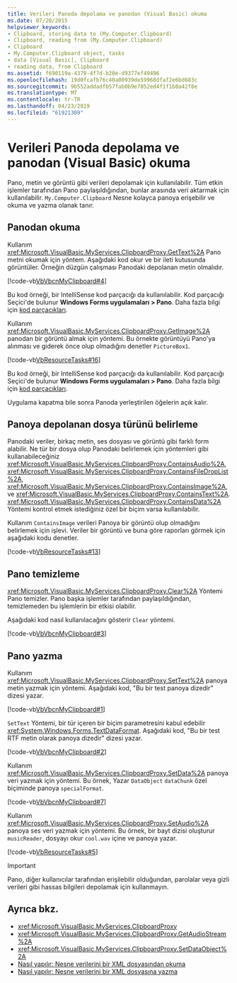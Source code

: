 ```yaml
---
title: Verileri Panoda depolama ve panodan (Visual Basic) okuma
ms.date: 07/20/2015
helpviewer_keywords:
- Clipboard, storing data to (My.Computer.Clipboard)
- Clipboard, reading from (My.Computer.Clipboard)
- Clipboard
- My.Computer.Clipboard object, tasks
- data [Visual Basic], Clipboard
- reading data, from Clipboard
ms.assetid: f690119a-4378-4f7d-b20e-d9377ef49496
ms.openlocfilehash: 19d0fcafb76c40a00939de59968dfaf2e6bd683c
ms.sourcegitcommit: 9b552addadfb57fab0b9e7852ed4f1f1b8a42f8e
ms.translationtype: MT
ms.contentlocale: tr-TR
ms.lasthandoff: 04/23/2019
ms.locfileid: "61921309"
---
```

# <a name="storing-data-to-and-reading-from-the-clipboard-visual-basic"></a>Verileri Panoda depolama ve panodan (Visual Basic) okuma
Pano, metin ve görüntü gibi verileri depolamak için kullanılabilir. Tüm etkin işlemler tarafından Pano paylaşıldığından, bunlar arasında veri aktarmak için kullanılabilir. `My.Computer.Clipboard` Nesne kolayca panoya erişebilir ve okuma ve yazma olanak tanır.  
  
## <a name="reading-from-the-clipboard"></a>Panodan okuma  
 Kullanım <xref:Microsoft.VisualBasic.MyServices.ClipboardProxy.GetText%2A> Pano metni okumak için yöntem. Aşağıdaki kod okur ve bir ileti kutusunda görüntüler. Örneğin düzgün çalışması Panodaki depolanan metin olmalıdır.  
  
 [!code-vb[VbVbcnMyClipboard#4](~/samples/snippets/visualbasic/VS_Snippets_VBCSharp/VbVbcnMyClipboard/VB/Class1.vb#4)]  
  
 Bu kod örneği, bir IntelliSense kod parçacığı da kullanılabilir. Kod parçacığı Seçici'de bulunur **Windows Forms uygulamaları > Pano**. Daha fazla bilgi için [kod parçacıkları](/visualstudio/ide/code-snippets).  
  
 Kullanım <xref:Microsoft.VisualBasic.MyServices.ClipboardProxy.GetImage%2A> panodan bir görüntü almak için yöntemi. Bu örnekte görüntüyü Pano'ya alınması ve giderek önce olup olmadığını denetler `PictureBox1`.  
  
 [!code-vb[VbResourceTasks#16](~/samples/snippets/visualbasic/VS_Snippets_VBCSharp/VbResourceTasks/VB/Class1.vb#16)]  
  
 Bu kod örneği, bir IntelliSense kod parçacığı da kullanılabilir. Kod parçacığı Seçici'de bulunur **Windows Forms uygulamaları > Pano**. Daha fazla bilgi için [kod parçacıkları](/visualstudio/ide/code-snippets).  
  
 Uygulama kapatma bile sonra Panoda yerleştirilen öğelerin açık kalır.  
  
## <a name="determining-the-type-of-file-stored-in-the-clipboard"></a>Panoya depolanan dosya türünü belirleme  
 Panodaki veriler, birkaç metin, ses dosyası ve görüntü gibi farklı form alabilir. Ne tür bir dosya olup Panodaki belirlemek için yöntemleri gibi kullanabileceğiniz <xref:Microsoft.VisualBasic.MyServices.ClipboardProxy.ContainsAudio%2A>, <xref:Microsoft.VisualBasic.MyServices.ClipboardProxy.ContainsFileDropList%2A>, <xref:Microsoft.VisualBasic.MyServices.ClipboardProxy.ContainsImage%2A>, ve <xref:Microsoft.VisualBasic.MyServices.ClipboardProxy.ContainsText%2A>. <xref:Microsoft.VisualBasic.MyServices.ClipboardProxy.ContainsData%2A> Yöntemi kontrol etmek istediğiniz özel bir biçim varsa kullanılabilir.  
  
 Kullanım `ContainsImage` verileri Panoya bir görüntü olup olmadığını belirlemek için işlevi. Veriler bir görüntü ve buna göre raporları görmek için aşağıdaki kodu denetler.  
  
 [!code-vb[VbResourceTasks#13](~/samples/snippets/visualbasic/VS_Snippets_VBCSharp/VbResourceTasks/VB/Class1.vb#13)]  
  
## <a name="clearing-the-clipboard"></a>Pano temizleme  
 <xref:Microsoft.VisualBasic.MyServices.ClipboardProxy.Clear%2A> Yöntemi Pano temizler. Pano başka işlemler tarafından paylaşıldığından, temizlemeden bu işlemlerin bir etkisi olabilir.  
  
 Aşağıdaki kod nasıl kullanılacağını gösterir `Clear` yöntemi.  
  
 [!code-vb[VbVbcnMyClipboard#3](~/samples/snippets/visualbasic/VS_Snippets_VBCSharp/VbVbcnMyClipboard/VB/Class1.vb#3)]  
  
## <a name="writing-to-the-clipboard"></a>Pano yazma  
 Kullanım <xref:Microsoft.VisualBasic.MyServices.ClipboardProxy.SetText%2A> panoya metin yazmak için yöntemi. Aşağıdaki kod, "Bu bir test panoya dizedir" dizesi yazar.  
  
 [!code-vb[VbVbcnMyClipboard#1](~/samples/snippets/visualbasic/VS_Snippets_VBCSharp/VbVbcnMyClipboard/VB/Class1.vb#1)]  
  
 `SetText` Yöntemi, bir tür içeren bir biçim parametresini kabul edebilir <xref:System.Windows.Forms.TextDataFormat>. Aşağıdaki kod, "Bu bir test RTF metin olarak panoya dizedir" dizesi yazar.  
  
 [!code-vb[VbVbcnMyClipboard#2](~/samples/snippets/visualbasic/VS_Snippets_VBCSharp/VbVbcnMyClipboard/VB/Class1.vb#2)]  
  
 Kullanım <xref:Microsoft.VisualBasic.MyServices.ClipboardProxy.SetData%2A> panoya veri yazmak için yöntemi. Bu örnek, Yazar `DataObject` `dataChunk` özel biçiminde panoya `specialFormat`.  
  
 [!code-vb[VbVbcnMyClipboard#7](~/samples/snippets/visualbasic/VS_Snippets_VBCSharp/VbVbcnMyClipboard/VB/Class1.vb#7)]  
  
 Kullanım <xref:Microsoft.VisualBasic.MyServices.ClipboardProxy.SetAudio%2A> panoya ses veri yazmak için yöntemi. Bu örnek, bir bayt dizisi oluşturur `musicReader`, dosyayı okur `cool.wav` içine ve panoya yazar.  
  
 [!code-vb[VbResourceTasks#5](~/samples/snippets/visualbasic/VS_Snippets_VBCSharp/VbResourceTasks/VB/Class1.vb#5)]  
  
> [!IMPORTANT]
>  Pano, diğer kullanıcılar tarafından erişilebilir olduğundan, parolalar veya gizli verileri gibi hassas bilgileri depolamak için kullanmayın.  
  
## <a name="see-also"></a>Ayrıca bkz.

- <xref:Microsoft.VisualBasic.MyServices.ClipboardProxy>
- <xref:Microsoft.VisualBasic.MyServices.ClipboardProxy.GetAudioStream%2A>
- <xref:Microsoft.VisualBasic.MyServices.ClipboardProxy.SetDataObject%2A>
- [Nasıl yapılır: Nesne verilerini bir XML dosyasından okuma](../../../programming-guide/concepts/serialization/how-to-read-object-data-from-an-xml-file.md)
- [Nasıl yapılır: Nesne verilerini bir XML dosyasına yazma](../../../programming-guide/concepts/serialization/how-to-write-object-data-to-an-xml-file.md)
